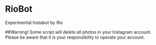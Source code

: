 # RioBot
Experimental Instabot by Rio

##Warning!
Some script will delete all photos in your Instagram account.
Please be aware that it is your responsibility to operate your account.
